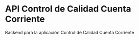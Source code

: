 # API Control de Calidad Cuenta Corriente 

Backend para la aplicación Control de Calidad Cuenta Corriente
